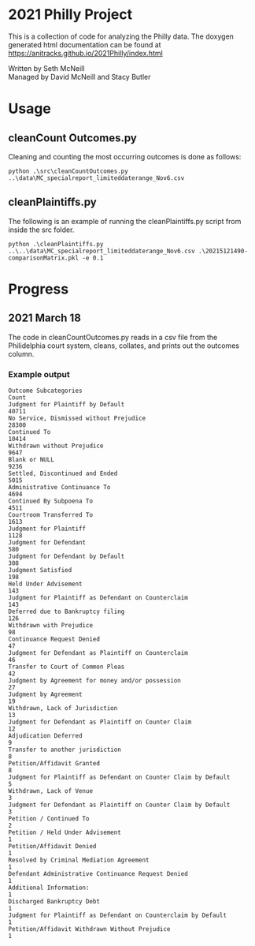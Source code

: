 
# 2021 Philly Project
This is a collection of code for analyzing the Philly data. The doxygen 
generated html documentation can be found at 
https://anitracks.github.io/2021Philly/index.html

Written by Seth McNeill  
Managed by David McNeill and Stacy Butler

# Usage
## cleanCount Outcomes.py
Cleaning and counting the most occurring outcomes is done as follows:
```
python .\src\cleanCountOutcomes.py ..\data\MC_specialreport_limiteddaterange_Nov6.csv
```
## cleanPlaintiffs.py
The following is an example of running the cleanPlaintiffs.py script from inside the 
src folder.
```
python .\cleanPlaintiffs.py ..\..\data\MC_specialreport_limiteddaterange_Nov6.csv .\20215121490-comparisonMatrix.pkl -e 0.1
```

# Progress
## 2021 March 18 
The code in cleanCountOutcomes.py reads in a csv file
from the Philidelphia court system, cleans, collates, and prints
out the outcomes column.

### Example output
```
Outcome Subcategories                                              Count
Judgment for Plaintiff by Default                                  40711
No Service, Dismissed without Prejudice                            28300
Continued To                                                       10414
Withdrawn without Prejudice                                         9647
Blank or NULL                                                       9236
Settled, Discontinued and Ended                                     5015
Administrative Continuance To                                       4694
Continued By Subpoena To                                            4511
Courtroom Transferred To                                            1613
Judgment for Plaintiff                                              1128
Judgment for Defendant                                               580
Judgment for Defendant by Default                                    308
Judgment Satisfied                                                   198
Held Under Advisement                                                143
Judgment for Plaintiff as Defendant on Counterclaim                  143
Deferred due to Bankruptcy filing                                    126
Withdrawn with Prejudice                                              98
Continuance Request Denied                                            47
Judgment for Defendant as Plaintiff on Counterclaim                   46
Transfer to Court of Common Pleas                                     42
Judgment by Agreement for money and/or possession                     27
Judgment by Agreement                                                 19
Withdrawn, Lack of Jurisdiction                                       13
Judgment for Defendant as Plaintiff on Counter Claim                  12
Adjudication Deferred                                                  9
Transfer to another jurisdiction                                       8
Petition/Affidavit Granted                                             8
Judgment for Plaintiff as Defendant on Counter Claim by Default        5
Withdrawn, Lack of Venue                                               3
Judgment for Defendant as Plaintiff on Counter Claim by Default        3
Petition / Continued To                                                2
Petition / Held Under Advisement                                       1
Petition/Affidavit Denied                                              1
Resolved by Criminal Mediation Agreement                               1
Defendant Administrative Continuance Request Denied                    1
Additional Information:                                                1
Discharged Bankruptcy Debt                                             1
Judgment for Plaintiff as Defendant on Counterclaim by Default         1
Petition/Affidavit Withdrawn Without Prejudice                         1
```
